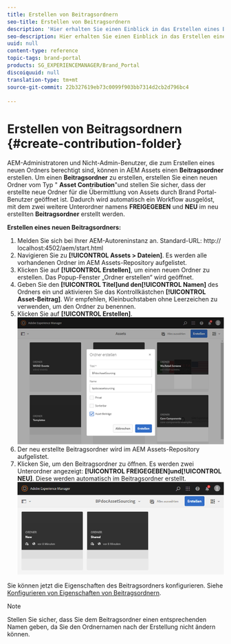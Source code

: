 ```yaml
---
title: Erstellen von Beitragsordnern
seo-title: Erstellen von Beitragsordnern
description: 'Hier erhalten Sie einen Einblick in das Erstellen eines Beitragsordners in AEM Assets. '
seo-description: Hier erhalten Sie einen Einblick in das Erstellen eines Beitragsordners in AEM Assets.
uuid: null
content-type: reference
topic-tags: brand-portal
products: SG_EXPERIENCEMANAGER/Brand_Portal
discoiquuid: null
translation-type: tm+mt
source-git-commit: 22b327619eb73c0099f903bb7314d2cb2d796bc4

---
```



# Erstellen von Beitragsordnern {#create-contribution-folder}

AEM-Administratoren und Nicht-Admin-Benutzer, die zum Erstellen eines neuen Ordners berechtigt sind, können in AEM Assets einen **Beitragsordner** erstellen.
Um einen **Beitragsordner** zu erstellen, erstellen Sie einen neuen Ordner vom Typ &quot; **Asset Contribution**&quot;und stellen Sie sicher, dass der erstellte neue Ordner für die Übermittlung von Assets durch Brand Portal-Benutzer geöffnet ist.  Dadurch wird automatisch ein Workflow ausgelöst, mit dem zwei weitere Unterordner namens **FREIGEGEBEN** und **NEU** im neu erstellten **Beitragsordner** erstellt werden.

**Erstellen eines neuen Beitragsordners:**
1. Melden Sie sich bei Ihrer AEM-Autoreninstanz an.
Standard-URL: http:// localhost:4502/aem/start.html
1. Navigieren Sie zu **[!UICONTROL Assets > Dateien]**.
Es werden alle vorhandenen Ordner im AEM Assets-Repository aufgelistet.
1. Klicken Sie auf **[!UICONTROL Erstellen]**, um einen neuen Ordner zu erstellen. Das Popup-Fenster „Ordner erstellen“ wird geöffnet.
1. Geben Sie den **[!UICONTROL Titel]**und den**[!UICONTROL  Namen]** des Ordners ein und aktivieren Sie das Kontrollkästchen **[!UICONTROL Asset-Beitrag]**.
Wir empfehlen, Kleinbuchstaben ohne Leerzeichen zu verwenden, um den Ordner zu benennen.
1. Klicken Sie auf **[!UICONTROL Erstellen]**.   ![](assets/create-contribution-folder.png)
1. Der neu erstellte Beitragsordner wird im AEM Assets-Repository aufgelistet.
1. Klicken Sie, um den Beitragsordner zu öffnen. Es werden zwei Unterordner angezeigt: **[!UICONTROL FREIGEGEBEN]**und**[!UICONTROL  NEU]**. Diese werden automatisch im Beitragsordner erstellt.\
   ![](assets/contribution-folder.png)

Sie können jetzt die Eigenschaften des Beitragsordners konfigurieren. Siehe [Konfigurieren von Eigenschaften von Beitragsordnern](brand-portal-configure-contribution-folder-properties.md).

>[!NOTE]
>
>Stellen Sie sicher, dass Sie dem Beitragsordner einen entsprechenden Namen geben, da Sie den Ordnernamen nach der Erstellung nicht ändern können.